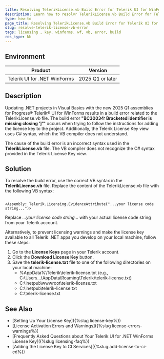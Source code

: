 ```yaml
---
title: Resolving TelerikLicense.vb Build Error for Telerik UI for WinForms 2025 Q1 License Key
description: Learn how to resolvr TelerikLicense.vb Build Error for Telerik UI for WinForms 2025 Q1 License Key
type: how-to
page_title: Resolving TelerikLicense.vb Build Error for Telerik UI for WinForms 2025 Q1 License Key
slug: resolve-telerik-license-vb-error
tags: licensing , key, winforms, wf, vb, error, build
res_type: kb
---
```


## Environment

| Product | Version
| ---- | ---- |
| Telerik UI for .NET WinForms | 2025 Q1 or later |

## Description

Updating .NET projects in Visual Basics with the new 2025 Q1 assemblies for Progress® Telerik® UI for WinForms results in a build error related to the TelerikLicense.vb file. The build error **"BC30034: Bracketed identifier is missing closing ']'"** occurs when trying to follow the instructions for adding the license key to the project. Additionally, the Telerik License Key view uses C# syntax, which the VB compiler does not understand.

The cause of the build error is an incorrect syntax used in the **TelerikLicense.vb** file. The VB compiler does not recognize the C# syntax provided in the Telerik License Key view.

## Solution

To resolve the build error, use the correct VB syntax in the **TelerikLicense.vb** file. Replace the content of the TelerikLicense.vb file with the following VB syntax:

````VB.NET

<Assembly: Telerik.Licensing.EvidenceAttribute("...your license code string...")>

```` 

Replace *...your license code string...* with your actual license code string from your Telerik account.

Alternatively, to prevent licensing warnings and make the license key available to all Telerik .NET apps you develop on your local machine, follow these steps:

1. Go to the **License Keys** page in your Telerik account.
2. Click the **Download License Key** button.
3. Save the **telerik-license.txt** file to one of the following directories on your local machine:
    * %AppData%\Telerik\telerik-license.txt (e.g., C:\Users\...\AppData\Roaming\Telerik\telerik-license.txt)
    * C:\inetpub\wwwroot\telerik-license.txt
    * C:\inetpub\telerik-license.txt
    * C:\telerik-license.txt


## See Also

* [Setting Up Your License Key]({%slug license-key%})
* [License Activation Errors and Warnings]({%slug license-errors-warnings%})
* [Frequently Asked Questions about Your Telerik UI for .NET WinForms License Key]({%slug licensing-faq%})
* [Adding the License Key to CI Services]({%slug add-license-to-ci-cd%})

